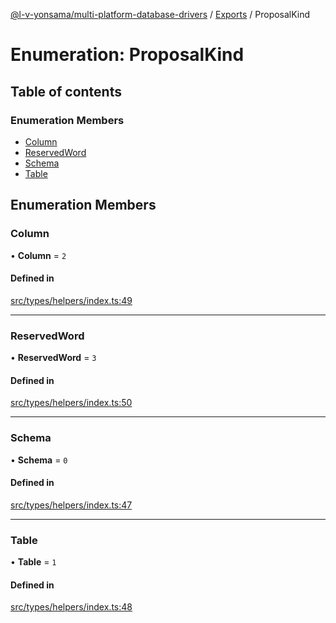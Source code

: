 [@l-v-yonsama/multi-platform-database-drivers](../README.md) / [Exports](../modules.md) / ProposalKind

# Enumeration: ProposalKind

## Table of contents

### Enumeration Members

- [Column](ProposalKind.md#column)
- [ReservedWord](ProposalKind.md#reservedword)
- [Schema](ProposalKind.md#schema)
- [Table](ProposalKind.md#table)

## Enumeration Members

### Column

• **Column** = ``2``

#### Defined in

[src/types/helpers/index.ts:49](https://github.com/l-v-yonsama/db-drivers/blob/12eed28de8f9188d5f41a369b9631304eade7c0f/src/types/helpers/index.ts#L49)

___

### ReservedWord

• **ReservedWord** = ``3``

#### Defined in

[src/types/helpers/index.ts:50](https://github.com/l-v-yonsama/db-drivers/blob/12eed28de8f9188d5f41a369b9631304eade7c0f/src/types/helpers/index.ts#L50)

___

### Schema

• **Schema** = ``0``

#### Defined in

[src/types/helpers/index.ts:47](https://github.com/l-v-yonsama/db-drivers/blob/12eed28de8f9188d5f41a369b9631304eade7c0f/src/types/helpers/index.ts#L47)

___

### Table

• **Table** = ``1``

#### Defined in

[src/types/helpers/index.ts:48](https://github.com/l-v-yonsama/db-drivers/blob/12eed28de8f9188d5f41a369b9631304eade7c0f/src/types/helpers/index.ts#L48)
